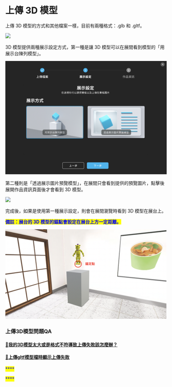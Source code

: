 # 上傳 3D 模型

上傳 3D 模型的方式和其他檔案一樣，目前有兩種格式：.glb 和 .gltf。

![](https://lh5.googleusercontent.com/-vzPm-v9TjbY5dD84\_V435e6N6WByLrNSdnJpFydj7h-iTYME2CGheq2LN\_WDIeDgr97rYZiDGWNmKgmZjnYFfSezsXNCjAf7wjbztztfNSqWsiOfm8q5nvDarv9ktz38A)

3D 模型提供兩種展示設定方式，第一種是讓 3D 模型可以在展間看到模型的「用展示台陳列模型」。

![](<../../../.gitbook/assets/截圖 2022-04-07 下午10.22.34.png>)

第二種則是「透過展示圖片預覽模型」，在展間只會看到提供的預覽圖片，點擊後展開作品資訊頁面後才會看到 3D 模型。

![](https://lh3.googleusercontent.com/djlzcfcPxOBZhO-4UpEz2ZI70hGpBCQEPCxhJAlVWlozUxKvqPNdeRYuVulhTeKwSZ3rAiXPJC8zguMUjG5X9YtCVr5GjsAHvFKsyNYt0GviRUGJPbMf3CkjoufQnf8-UQ)

完成後，如果是使用第一種展示設定，則會在展間瀏覽時看到 3D 模型在展台上。

<mark style="color:blue;">**備註：展台的 3D 模型的錨點會設定在展台上方一定距離。**</mark>

![](<../../../.gitbook/assets/截圖 2022-04-08 下午1.26.02.png>)

### 上傳3D模型問題QA

#### [🔘我的3D模型太大或是格式不符導致上傳失敗該怎麼辦？](wo-de-3d-mo-xing-tai-da-huo-shi-ge-shi-bu-fu-dao-zhi-shang-chuan-shi-bai-gai-zen-mo-ban.md)

#### [🔘](wo-de-3d-mo-xing-tai-da-huo-shi-ge-shi-bu-fu-dao-zhi-shang-chuan-shi-bai-gai-zen-mo-ban.md)[上傳gltf模型檔時顯示上傳失敗](wei-shi-mo-shang-chuan-gltf-mo-xing-dang-shi-xian-shi-shang-chuan-shi-bai.md)



<mark style="color:blue;">****</mark>

<mark style="color:blue;">****</mark>
